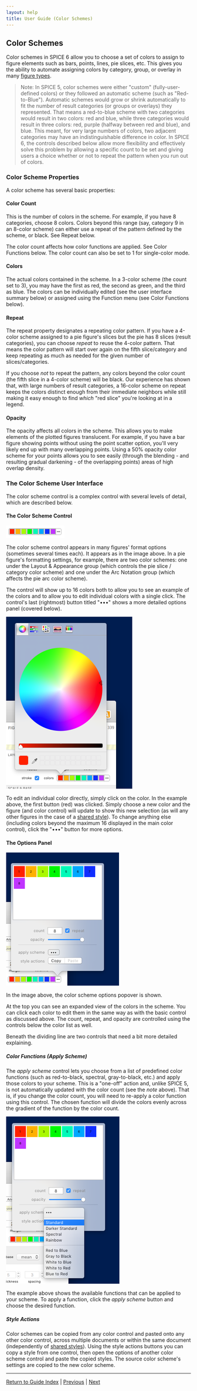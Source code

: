 ```yaml
---
layout: help
title: User Guide (Color Schemes)
---
```


## Color Schemes

Color schemes in SPICE 6 allow you to choose a set of colors to assign to figure elements such as bars, points, lines, pie slices, etc. This gives you the ability to automate assigning colors by category, group, or overlay in many [figure types](guide-figuretypes).

> Note: In SPICE 5, color schemes were either "custom" (fully-user-defined colors) or they followed an automatic scheme (such as "Red-to-Blue"). Automatic schemes would grow or shrink automatically to fit the number of result categories (or groups or overlays) they represented. That means a red-to-blue scheme with two categories would result in two colors: red and blue, while three categories would result in three colors: red, purple (halfway between red and blue), and blue. This meant, for very large numbers of colors, two adjacent categories may have an indistinguishable difference in color. In SPICE 6, the controls described below allow more flexibility and effectively solve this problem by allowing a specific count to be set and giving users a choice whether or not to repeat the pattern when you run out of colors.

### Color Scheme Properties

A color scheme has several basic properties:

#### Color Count

This is the number of colors in the scheme. For example, if you have 8 categories, choose 8 colors. Colors beyond this range (say, category 9 in an 8-color scheme) can either use a repeat of the pattern defined by the scheme, or black. See Repeat below.

The color count affects how color functions are applied. See Color Functions below. The color count can also be set to 1 for single-color mode.

#### Colors

The actual colors contained in the scheme. In a 3-color scheme (the count set to 3), you may have the first as red, the second as green, and the third as blue. The colors can be individually edited (see the user interface summary below) or assigned using the Function menu (see Color Functions below).

#### Repeat

The repeat property designates a repeating color pattern. If you have a 4-color scheme assigned to a pie figure's slices but the pie has 8 slices (result categories), you can choose *repeat* to reuse the 4-color pattern. That means the color pattern will start over again on the fifth slice/category and keep repeating as much as needed for the given number of slices/categories.

If you choose *not* to repeat the pattern, any colors beyond the color count (the fifth slice in a 4-color scheme) will be black. Our experience has shown that, with large numbers of result categories, a 16-color scheme on repeat keeps the colors distinct enough from their immediate neighbors while still making it easy enough to find *which* "red slice" you're looking at in a legend.

#### Opacity

The opacity affects all colors in the scheme. This allows you to make elements of the plotted figures translucent. For example, if you have a bar figure showing points without using the point scatter option, you'll very likely end up with many overlapping points. Using a 50% opacity color scheme for your points allows you to see easily (through the blending - and resulting gradual darkening - of the overlapping points) areas of high overlap density.

### The Color Scheme User Interface

The color scheme control is a complex control with several levels of detail, which are described below.

#### The Color Scheme Control

![The Color Scheme Control](images/colorschemecontrol-a.png "The Color Scheme Control")

The color scheme control appears in many figures' format options (sometimes several times each). It appears as in the image above. In a pie figure's formatting settings, for example, there are two color schemes: one under the Layout &amp; Appearance group (which controls the pie slice / category color scheme) and one under the Arc Notation group (which affects the pie arc color scheme).

The control will show up to 16 colors both to allow you to see an example of the colors and to allow you to edit individual colors with a single click. The control's last (rightmost) button titled "•••" shows a more detailed options panel (covered below).

![Directly Editing a Color](images/colorschemecontrol-b.png "Directly Editing a Color")

To edit an individual color directly, simply click on the color. In the example above, the first button (red) was clicked. Simply choose a new color and the figure (and color control) will update to show this new selection (as will any other figures in the case of a [shared style](guide-sharedstyles)). To change anything else (including colors beyond the maximum 16 displayed in the main color control), click the "•••" button for more options.

#### The Options Panel

![Color Scheme Options](images/colorschemecontrol-c.png "Color Scheme Options")

In the image above, the color scheme options popover is shown. 

At the top you can see an expanded view of the colors in the scheme. You can click each color to edit them in the same way as with the basic control as discussed above. The count, repeat, and opacity are controlled using the controls below the color list as well.

Beneath the dividing line are two controls that need a bit more detailed explaining.

##### Color Functions (Apply Scheme)

The *apply scheme* control lets you choose from a list of predefined color functions (such as red-to-black, spectral, gray-to-black, etc.) and apply those colors to your scheme. This is a "one-off" action and, unlike SPICE 5, is not automatically updated with the color count (see the *note* above). That is, if you change the color count, you will need to re-apply a color function using this control. The chosen function will divide the colors evenly across the gradient of the function by the color count.

![Color Functions](images/colorschemecontrol-d.png "Color Functions")

The example above shows the available functions that can be applied to your scheme. To apply a function, click the *apply scheme* button and choose the desired function.

##### Style Actions

Color schemes can be copied from any color control and pasted onto any other color control, across multiple documents or within the same document (independently of [shared styles](guide-sharedstyles)). Using the style actions buttons you can copy a style from one control, then open the options of another color scheme control and paste the copied styles. The source color scheme's settings are copied to the new color scheme.

*****

[Return to Guide Index](guide) | [Previous](guide-sharedstyles) | [Next](guide-managingcanvases)

